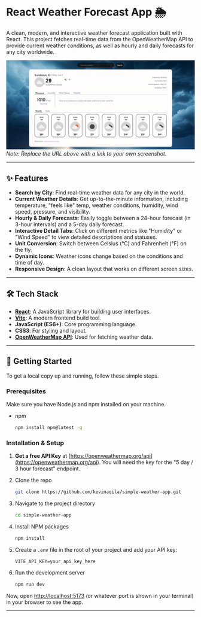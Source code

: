 # React Weather Forecast App 🌦️

A clean, modern, and interactive weather forecast application built with React. This project fetches real-time data from the OpenWeatherMap API to provide current weather conditions, as well as hourly and daily forecasts for any city worldwide.

![Weather App Screenshot](src/assets/screenshot-display.png) 
*Note: Replace the URL above with a link to your own screenshot.*

---

## ✨ Features

* **Search by City**: Find real-time weather data for any city in the world.
* **Current Weather Details**: Get up-to-the-minute information, including temperature, "feels like" temp, weather conditions, humidity, wind speed, pressure, and visibility.
* **Hourly & Daily Forecasts**: Easily toggle between a 24-hour forecast (in 3-hour intervals) and a 5-day daily forecast.
* **Interactive Detail Tabs**: Click on different metrics like "Humidity" or "Wind Speed" to view detailed descriptions and statuses.
* **Unit Conversion**: Switch between Celsius (°C) and Fahrenheit (°F) on the fly.
* **Dynamic Icons**: Weather icons change based on the conditions and time of day.
* **Responsive Design**: A clean layout that works on different screen sizes.

---

## 🛠️ Tech Stack

* **[React](https://react.dev/)**: A JavaScript library for building user interfaces.
* **[Vite](https://vitejs.dev/)**: A modern frontend build tool.
* **JavaScript (ES6+)**: Core programming language.
* **CSS3**: For styling and layout.
* **[OpenWeatherMap API](https://openweathermap.org/api)**: Used for fetching weather data.

---

## 🚀 Getting Started

To get a local copy up and running, follow these simple steps.

### Prerequisites

Make sure you have Node.js and npm installed on your machine.
* npm
    ```sh
    npm install npm@latest -g
    ```

### Installation & Setup

1.  **Get a free API Key** at [https://openweathermap.org/api](https://openweathermap.org/api). You will need the key for the "5 day / 3 hour forecast" endpoint.

2.  Clone the repo
    ```sh
    git clone https://github.com/kevinaqila/simple-weather-app.git
    ```

3.  Navigate to the project directory
    ```sh
    cd simple-weather-app
    ```

4.  Install NPM packages
    ```sh
    npm install
    ```

5.  Create a `.env` file in the root of your project and add your API key:
    ```
    VITE_API_KEY=your_api_key_here
    ```

6.  Run the development server
    ```sh
    npm run dev
    ```

Now, open [http://localhost:5173](http://localhost:5173) (or whatever port is shown in your terminal) in your browser to see the app.

---
